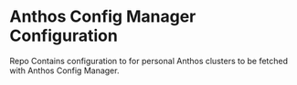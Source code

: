 # Anthos Config Manager Configuration

Repo Contains configuration to for personal Anthos clusters to be fetched with Anthos Config Manager.

